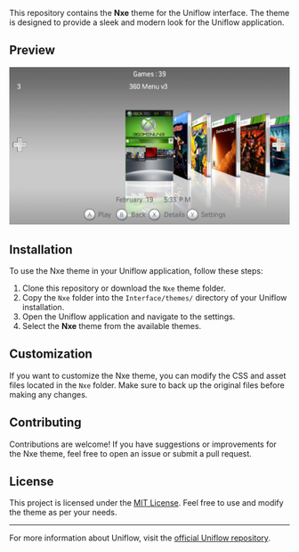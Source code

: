 
This repository contains the **Nxe** theme for the Uniflow interface. The theme is designed to provide a sleek and modern look for the Uniflow application.

## Preview
![Nxe Theme Preview](https://raw.githubusercontent.com/jackrabbit72380/Uniflow/main/Interface/themes/Nxe/preview.png)

## Installation

To use the Nxe theme in your Uniflow application, follow these steps:

1. Clone this repository or download the `Nxe` theme folder.
2. Copy the `Nxe` folder into the `Interface/themes/` directory of your Uniflow installation.
3. Open the Uniflow application and navigate to the settings.
4. Select the **Nxe** theme from the available themes.

## Customization

If you want to customize the Nxe theme, you can modify the CSS and asset files located in the `Nxe` folder. Make sure to back up the original files before making any changes.

## Contributing

Contributions are welcome! If you have suggestions or improvements for the Nxe theme, feel free to open an issue or submit a pull request.

## License

This project is licensed under the [MIT License](LICENSE). Feel free to use and modify the theme as per your needs.

---

For more information about Uniflow, visit the [official Uniflow repository](https://github.com/jackrabbit72380/Uniflow).

